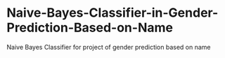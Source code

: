 # Naive-Bayes-Classifier-in-Gender-Prediction-Based-on-Name
Naive Bayes Classifier for project of gender prediction based on name
